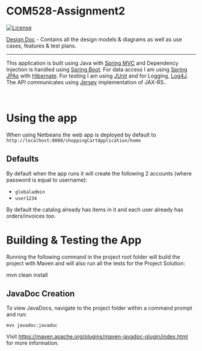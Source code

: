 # COM528-Assignment2
[![License](https://img.shields.io/badge/License-Apache_2.0-blue.svg)](https://opensource.org/licenses/Apache-2.0)

[Design Doc](https://github.com/RyanGaudion/COM528-Assignment2/blob/main/DESIGN.md) - Contains all the design models & diagrams as well as use cases, features & test plans.


--- 
This application is built using Java with [Spring MVC](https://docs.spring.io/spring-framework/docs/3.2.x/spring-framework-reference/html/mvc.html) and Dependency Injection is handled using [Spring Boot](https://spring.io/projects/spring-boot). For data access I am using [Spring JPAs](https://spring.io/projects/spring-data-jpa) with [Hibernate](https://www.baeldung.com/the-persistence-layer-with-spring-and-jpa). For testing I am using [JUnit](https://junit.org/junit5/) and for Logging, [Log4J](https://logging.apache.org/log4j/2.x/). The API communicates using [Jersey](https://eclipse-ee4j.github.io/jersey/) implementation of JAX-RS..

</br>


# Using the app
When using Netbeans the web app is deployed by default to `http://localhost:8080/shoppingCartApplication/home`

## Defaults
By default when the app runs it will create the following 2 accounts (where password is equal to username):
 - `globaladmin`
 - `user1234`

 By default the catalog already has items in it and each user already has orders/invoices too.

# Building & Testing the App
Running the following command in the project root folder will build the project with Maven and will also run all the tests for the Project Solution:

mvn clean install

## JavaDoc Creation
To view JavaDocs, navigate to the project folder within a command prompt and run:

`mvn javadoc:javadoc`

Visit https://maven.apache.org/plugins/maven-javadoc-plugin/index.html for more information.